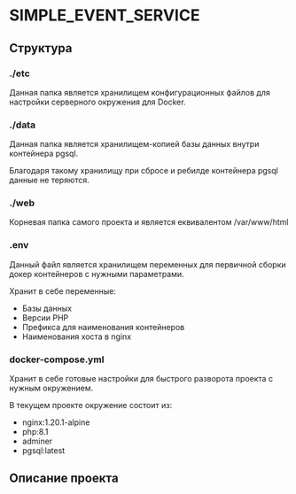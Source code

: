 # SIMPLE_EVENT_SERVICE
## Структура

### ./etc
Данная папка является хранилищем конфигурационных файлов для настройки серверного окружения для Docker.

### ./data
Данная папка является хранилищем-копией базы данных внутри контейнера pgsql. 

Благодаря такому хранилищу при сбросе и ребилде контейнера pgsql данные не теряются.

### ./web
Корневая папка самого проекта и является еквивалентом /var/www/html

### .env 
Данный файл является хранилищем переменных для первичной сборки докер контейнеров с нужными параметрами.

Хранит в себе переменные:
 - Базы данных
 - Версии PHP
 - Префикса для наименования контейнеров
 - Наименования хоста в nginx

### docker-compose.yml
Хранит в себе готовые настройки для быстрого разворота проекта с нужным окружением.

В текущем проекте окружение состоит из:
- nginx:1.20.1-alpine
- php:8.1
- adminer
- pgsql:latest

## Описание проекта

